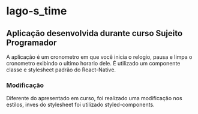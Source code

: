 # Iago-s_time
## Aplicação desenvolvida durante curso Sujeito Programador

A aplicação é um cronometro em que você inicia o relogio, pausa e limpa o cronometro exibindo o ultimo horario dele.
É utilizado um componente classe e stylesheet padrão do React-Native.

### Modificação
Diferente do apresentado em curso, foi realizado uma modificação nos estilos, inves do stylesheet foi utilizado styled-components.
